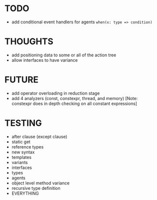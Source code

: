 # TODO

- add conditional event handlers for agents `when(x: type => condition)`

# THOUGHTS

- add positioning data to some or all of the action tree
- allow interfaces to have variance

# FUTURE

- add operator overloading in reduction stage
- add 4 analyzers (const, constexpr, thread, and memory) [Note: constexpr does in depth checking on all constant expressions]

# TESTING

- after clause (except clause)
- static get
- reference types
- new syntax
- templates
- variants
- interfaces
- types
- agents
- object level method variance
- recursive type definition
- EVERYTHING